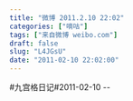 ```yaml
---
title: "微博 2011.2.10 22:02"
categories: ["嘀咕"]
tags: ["来自微博 weibo.com"]
draft: false
slug: "L4JGsU"
date: "2011-02-10 22:02:00"
---
```


<p>#九宫格日记#2011-02-10 -- </p>
